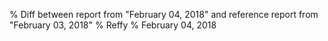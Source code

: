% Diff between report from "February 04, 2018" and reference report from "February 03, 2018"
% Reffy
% February 04, 2018

